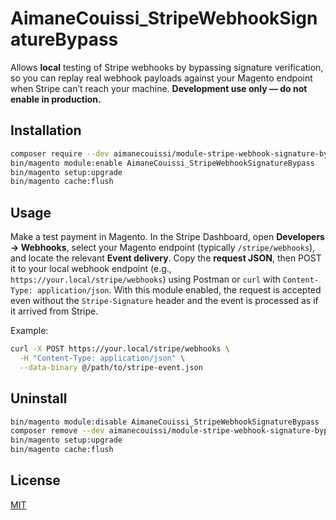 # AimaneCouissi_StripeWebhookSignatureBypass

Allows **local** testing of Stripe webhooks by bypassing signature verification, so you can replay real webhook payloads against your Magento endpoint when Stripe can’t reach your machine. **Development use only — do not enable in production.**

## Installation
```bash
composer require --dev aimanecouissi/module-stripe-webhook-signature-bypass
bin/magento module:enable AimaneCouissi_StripeWebhookSignatureBypass
bin/magento setup:upgrade
bin/magento cache:flush
```

## Usage
Make a test payment in Magento. In the Stripe Dashboard, open **Developers → Webhooks**, select your Magento endpoint (typically `/stripe/webhooks`), and locate the relevant **Event delivery**. Copy the **request JSON**, then POST it to your local webhook endpoint (e.g., `https://your.local/stripe/webhooks`) using Postman or `curl` with `Content-Type: application/json`. With this module enabled, the request is accepted even without the `Stripe-Signature` header and the event is processed as if it arrived from Stripe.

Example:
```bash
curl -X POST https://your.local/stripe/webhooks \
  -H "Content-Type: application/json" \
  --data-binary @/path/to/stripe-event.json
```

## Uninstall
```bash
bin/magento module:disable AimaneCouissi_StripeWebhookSignatureBypass
composer remove --dev aimanecouissi/module-stripe-webhook-signature-bypass
bin/magento setup:upgrade
bin/magento cache:flush
```

## License
[MIT](LICENSE)
